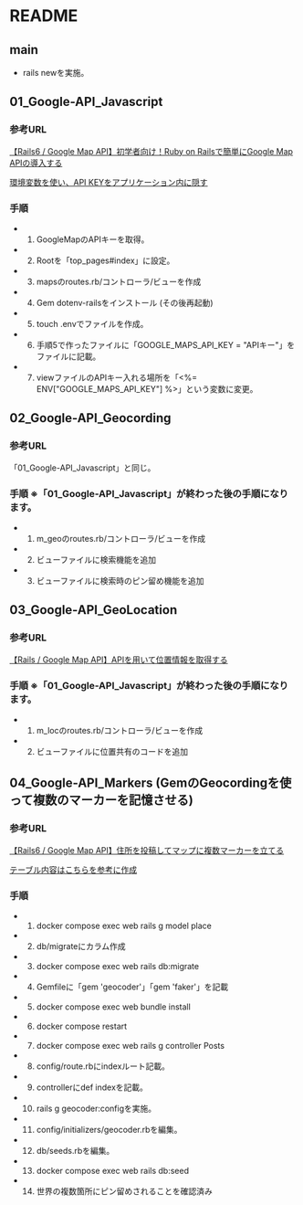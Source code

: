 # README
## main
- rails newを実施。

## 01_Google-API_Javascript

### 参考URL
  [【Rails6 / Google Map API】初学者向け！Ruby on Railsで簡単にGoogle Map APIの導入する](https://qiita.com/nagase_toya/items/e49977efb686ed05eadb)

  [環境変数を使い、API KEYをアプリケーション内に隠す](https://qiita.com/JrPageboy/items/bba469a19353540c6231)

### 手順
- 1. GoogleMapのAPIキーを取得。
- 2. Rootを「top_pages#index」に設定。
- 3. mapsのroutes.rb/コントローラ/ビューを作成
- 4. Gem dotenv-railsをインストール (その後再起動)
- 5. touch .envでファイルを作成。
- 6. 手順5で作ったファイルに「GOOGLE_MAPS_API_KEY = "APIキー"」をファイルに記載。
- 7. viewファイルのAPIキー入れる場所を「<%= ENV["GOOGLE_MAPS_API_KEY"] %>」という変数に変更。


## 02_Google-API_Geocording

### 参考URL
「01_Google-API_Javascript」と同じ。

### 手順 ※「01_Google-API_Javascript」が終わった後の手順になります。
- 1. m_geoのroutes.rb/コントローラ/ビューを作成
- 2. ビューファイルに検索機能を追加
- 3. ビューファイルに検索時のピン留め機能を追加


## 03_Google-API_GeoLocation

### 参考URL
  [【Rails / Google Map API】APIを用いて位置情報を取得する](https://qiita.com/iwasan06/items/075f3dd21a0d3769e0d8)


### 手順 ※「01_Google-API_Javascript」が終わった後の手順になります。
- 1. m_locのroutes.rb/コントローラ/ビューを作成
- 2. ビューファイルに位置共有のコードを追加


## 04_Google-API_Markers (GemのGeocordingを使って複数のマーカーを記憶させる)

### 参考URL
  [【Rails6 / Google Map API】住所を投稿してマップに複数マーカーを立てる](https://qiita.com/kaiyukun/items/3ab083282872937b1fa5)

  [テーブル内容はこちらを参考に作成](https://qiita.com/lemonade_37/items/51ca0f18fd9da842bb00)

### 手順
- 1. docker compose exec web rails g model place
- 2. db/migrateにカラム作成
- 3. docker compose exec web rails db:migrate
- 4. Gemfileに「gem 'geocoder'」「gem 'faker'」を記載
- 5. docker compose exec web bundle install
- 6. docker compose restart
- 7. docker compose exec web rails g controller Posts
- 8. config/route.rbにindexルート記載。
- 9. controllerにdef indexを記載。
- 10. rails g geocoder:configを実施。
- 11. config/initializers/geocoder.rbを編集。
- 12. db/seeds.rbを編集。
- 13. docker compose exec web rails db:seed
- 14. 世界の複数箇所にピン留めされることを確認済み
